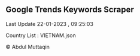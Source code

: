 

## Google Trends Keywords Scraper 
 
Last Update 22-01-2023 , 09:25:03

Country List :
VIETNAM.json



© Abdul Muttaqin 

